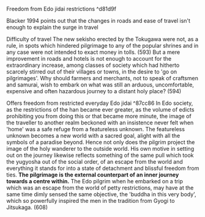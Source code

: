 Freedom from Edo jidai restrictions ^d81d9f

Blacker 1994 points out that the changes in roads and ease of travel isn't enough to explain the surge in travel


Difficulty of travel
	The new sekisho erected by the Tokugawa were not, as a rule, in spots which hindered pilgrimage to any of the popular shrines and in any case were not intended to exact money in tolls. (593)
	But a mere improvement in roads and hotels is not enough to account for the extraordinary increase, among classes of society which had hitherto scarcely stirred out of their villages or towns, in the desire to 'go on pilgrimages'. Why should farmers and merchants, not to speak of craftsmen and samurai, wish to embark on what was still an arduous, uncomfortable, expensive and often hazardous journey to a distant holy place? (594)

Offers freedom from restricted everyday Edo jidai ^87cc86
	In Edo society, as the restrictions of the han became ever greater, as the volume of edicts prohibiting you from doing this or that became more minute, the image of the traveller to another realm beckoned with an insistence never felt when 'home' was a safe refuge from a featureless unknown. The featureless unknown becomes a new world with a sacred goal, alight with all the symbols of a paradise beyond. Hence not only does the pilgrim project the image of the holy wanderer to the outside world. His own motive in setting out on the journey likewise reflects something of the same pull which took the yugyosha out of the social order, of an escape from the world and everything it stands for into a state of detachment and blissful freedom from ties. **The pilgrimage is the external counterpart of an inner journey towards a centre within.** The Edo pilgrim when he embarked on a trip which was an escape from the world of petty restrictions, may have at the same time dimly sensed the same objective, the 'buddha in this very body', which so powerfully inspired the men in the tradition from Gyogi to Jitsukaga. (608)